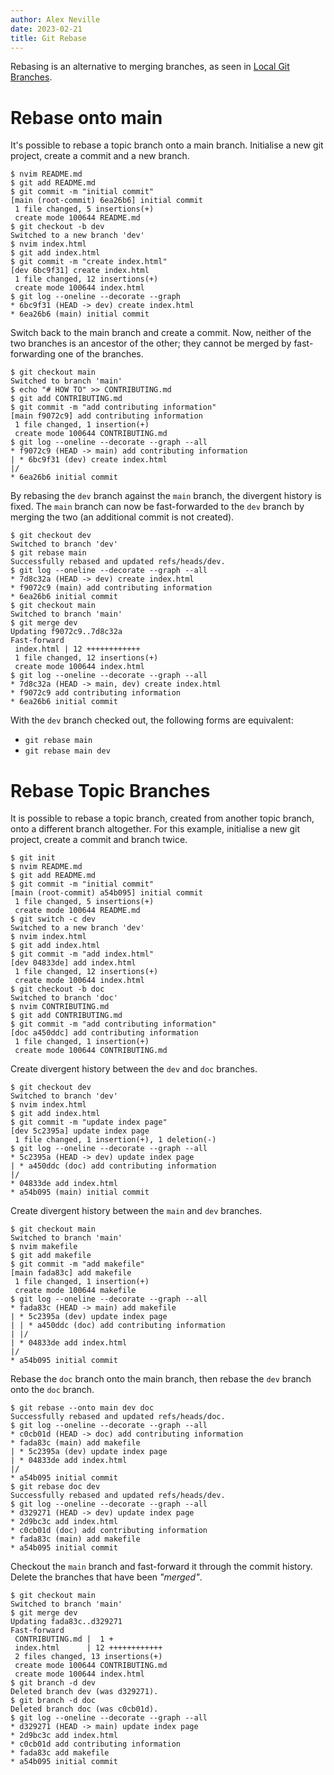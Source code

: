 ```yaml
---
author: Alex Neville
date: 2023-02-21
title: Git Rebase
---
```


Rebasing is an alternative to merging branches, as seen in
[Local Git Branches](./branches.md).

# Rebase onto main

It's possible to rebase a topic branch onto a main branch. Initialise a
new git project, create a commit and a new branch.

```text
$ nvim README.md
$ git add README.md
$ git commit -m "initial commit"
[main (root-commit) 6ea26b6] initial commit
 1 file changed, 5 insertions(+)
 create mode 100644 README.md
$ git checkout -b dev
Switched to a new branch 'dev'
$ nvim index.html
$ git add index.html
$ git commit -m "create index.html"
[dev 6bc9f31] create index.html
 1 file changed, 12 insertions(+)
 create mode 100644 index.html
$ git log --oneline --decorate --graph
* 6bc9f31 (HEAD -> dev) create index.html
* 6ea26b6 (main) initial commit
```

Switch back to the main branch and create a commit. Now, neither of the
two branches is an ancestor of the other; they cannot be merged by
fast-forwarding one of the branches.

```text
$ git checkout main
Switched to branch 'main'
$ echo "# HOW TO" >> CONTRIBUTING.md
$ git add CONTRIBUTING.md
$ git commit -m "add contributing information"
[main f9072c9] add contributing information
 1 file changed, 1 insertion(+)
 create mode 100644 CONTRIBUTING.md
$ git log --oneline --decorate --graph --all
* f9072c9 (HEAD -> main) add contributing information
| * 6bc9f31 (dev) create index.html
|/
* 6ea26b6 initial commit
```

By rebasing the `dev` branch against the `main` branch, the divergent
history is fixed. The `main` branch can now be fast-forwarded to the
`dev` branch by merging the two (an additional commit is not created).

```text
$ git checkout dev
Switched to branch 'dev'
$ git rebase main
Successfully rebased and updated refs/heads/dev.
$ git log --oneline --decorate --graph --all
* 7d8c32a (HEAD -> dev) create index.html
* f9072c9 (main) add contributing information
* 6ea26b6 initial commit
$ git checkout main
Switched to branch 'main'
$ git merge dev
Updating f9072c9..7d8c32a
Fast-forward
 index.html | 12 ++++++++++++
 1 file changed, 12 insertions(+)
 create mode 100644 index.html
$ git log --oneline --decorate --graph --all
* 7d8c32a (HEAD -> main, dev) create index.html
* f9072c9 add contributing information
* 6ea26b6 initial commit
```

With the `dev` branch checked out, the following forms are equivalent:

- `git rebase main`
- `git rebase main dev`

# Rebase Topic Branches

It is possible to rebase a topic branch, created from another topic
branch, onto a different branch altogether. For this example, initialise
a new git project, create a commit and branch twice.

```text
$ git init
$ nvim README.md
$ git add README.md
$ git commit -m "initial commit"
[main (root-commit) a54b095] initial commit
 1 file changed, 5 insertions(+)
 create mode 100644 README.md
$ git switch -c dev
Switched to a new branch 'dev'
$ nvim index.html
$ git add index.html
$ git commit -m "add index.html"
[dev 04833de] add index.html
 1 file changed, 12 insertions(+)
 create mode 100644 index.html
$ git checkout -b doc
Switched to branch 'doc'
$ nvim CONTRIBUTING.md
$ git add CONTRIBUTING.md
$ git commit -m "add contributing information"
[doc a450ddc] add contributing information
 1 file changed, 1 insertion(+)
 create mode 100644 CONTRIBUTING.md
```

Create divergent history between the `dev` and `doc` branches.

```text
$ git checkout dev
Switched to branch 'dev'
$ nvim index.html
$ git add index.html
$ git commit -m "update index page"
[dev 5c2395a] update index page
 1 file changed, 1 insertion(+), 1 deletion(-)
$ git log --oneline --decorate --graph --all
* 5c2395a (HEAD -> dev) update index page
| * a450ddc (doc) add contributing information
|/
* 04833de add index.html
* a54b095 (main) initial commit
```

Create divergent history between the `main` and `dev` branches.

```text
$ git checkout main
Switched to branch 'main'
$ nvim makefile
$ git add makefile
$ git commit -m "add makefile"
[main fada83c] add makefile
 1 file changed, 1 insertion(+)
 create mode 100644 makefile
$ git log --oneline --decorate --graph --all
* fada83c (HEAD -> main) add makefile
| * 5c2395a (dev) update index page
| | * a450ddc (doc) add contributing information
| |/
| * 04833de add index.html
|/
* a54b095 initial commit
```

Rebase the `doc` branch onto the main branch, then rebase the `dev`
branch onto the `doc` branch.

```text
$ git rebase --onto main dev doc
Successfully rebased and updated refs/heads/doc.
$ git log --oneline --decorate --graph --all
* c0cb01d (HEAD -> doc) add contributing information
* fada83c (main) add makefile
| * 5c2395a (dev) update index page
| * 04833de add index.html
|/
* a54b095 initial commit
$ git rebase doc dev
Successfully rebased and updated refs/heads/dev.
$ git log --oneline --decorate --graph --all
* d329271 (HEAD -> dev) update index page
* 2d9bc3c add index.html
* c0cb01d (doc) add contributing information
* fada83c (main) add makefile
* a54b095 initial commit
```

Checkout the `main` branch and fast-forward it through the commit
history. Delete the branches that have been _\"merged\"_.

```text
$ git checkout main
Switched to branch 'main'
$ git merge dev
Updating fada83c..d329271
Fast-forward
 CONTRIBUTING.md |  1 +
 index.html      | 12 ++++++++++++
 2 files changed, 13 insertions(+)
 create mode 100644 CONTRIBUTING.md
 create mode 100644 index.html
$ git branch -d dev
Deleted branch dev (was d329271).
$ git branch -d doc
Deleted branch doc (was c0cb01d).
$ git log --oneline --decorate --graph --all
* d329271 (HEAD -> main) update index page
* 2d9bc3c add index.html
* c0cb01d add contributing information
* fada83c add makefile
* a54b095 initial commit
```
